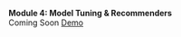 **Module 4: Model Tuning & Recommenders**  
Coming Soon
[Demo](https://somekone.gen-ai.fi/app/34594/recommendations)  

